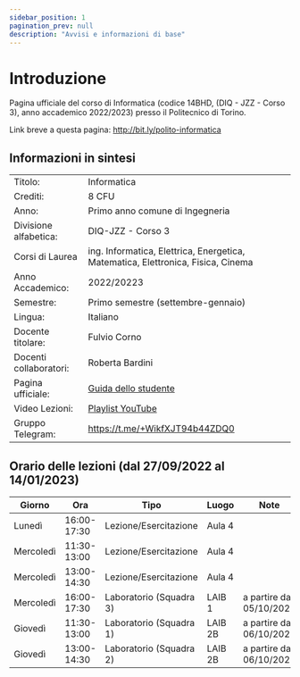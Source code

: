 ```yaml
---
sidebar_position: 1
pagination_prev: null
description: "Avvisi e informazioni di base"
---
```


# Introduzione

Pagina ufficiale del corso di Informatica (codice 14BHD, (DIQ - JZZ - Corso 3), anno accademico 2022/2023) presso il
Politecnico di Torino.

Link breve a questa pagina: http://bit.ly/polito-informatica

## Informazioni in sintesi

|                        |                                                                                                                                          |
|:-----------------------|------------------------------------------------------------------------------------------------------------------------------------------|
| Titolo:                | 	Informatica                                                                                                                             |
| Crediti:               | 	8 CFU                                                                                                                                   |
| Anno:                  | 	Primo anno comune di Ingegneria                                                                                                         |
| Divisione alfabetica:  | 	DIQ-JZZ - Corso 3                                                                                                                       |
| Corsi di Laurea        | ing. Informatica, Elettrica, Energetica, Matematica, Elettronica, Fisica, Cinema                                                         |
| Anno Accademico:       | 	2022/20223                                                                                                                              |
| Semestre:              | 	Primo semestre (settembre-gennaio)                                                                                                      |
| Lingua:                | 	Italiano                                                                                                                                |
| Docente titolare:      | 	Fulvio Corno                                                                                                                            |
| Docenti collaboratori: | 	Roberta Bardini                                                                                                                         |
| Pagina ufficiale: 	    | [Guida dello studente](https://didattica.polito.it/pls/portal30/gap.pkg_guide.viewGap?p_cod_ins=14BHDNX&p_a_acc=2022&p_header=S&p_lang=) |
| Video Lezioni: 	       | [Playlist YouTube](https://youtube.com/playlist?list=PLqRTLlwsxDL-yRy3U34aImItjkWhcnSdY)                                                 |
| Gruppo Telegram: 	     | https://t.me/+WikfXJT94b44ZDQ0                                                                                                           |

## Orario delle lezioni (dal 27/09/2022 al 14/01/2023)

Giorno |Ora |Tipo |Luogo |Note
-------|----|-----|------|----
Lunedì |16:00-17:30 |Lezione/Esercitazione |Aula 4 | 
Mercoledì |11:30-13:00 |Lezione/Esercitazione |Aula 4 | 
Mercoledì |13:00-14:30 |Lezione/Esercitazione |Aula 4 | 
Mercoledì |16:00-17:30 |Laboratorio (Squadra 3) |LAIB 1 |a partire dal 05/10/2022
Giovedì |11:30-13:00 |Laboratorio (Squadra 1) |LAIB 2B |a partire dal 06/10/2022
Giovedì |13:00-14:30 |Laboratorio (Squadra 2) |LAIB 2B |a partire dal 06/10/2022


